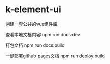 # k-element-ui
创建一套公共的vue组件库


查看本地文档内容
npm run docs:dev

打包文档
npm run docs:build

一键部署github pages文档
npm run deploy:build